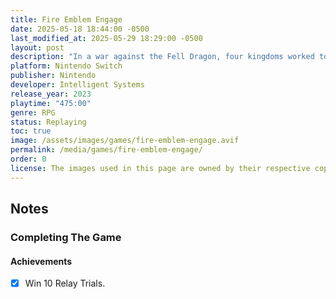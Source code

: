 ```yaml
---
title: Fire Emblem Engage
date: 2025-05-18 18:44:00 -0500
last_modified_at: 2025-05-29 18:29:00 -0500
layout: post
description: "In a war against the Fell Dragon, four kingdoms worked together with heroes from other worlds to seal away this great evil. One-thousand years later, this seal has weakened and the Fell Dragon is about to reawaken. As a Divine Dragon, use rich strategies and robust customization to meet your destiny—to collect Emblem Rings and bring peace back to the Continent of Elyos. Summon valiant heroes like Marth and Celica with the power of Emblem Rings and add their power to yours in this brand-new Fire Emblem story. Aside from merging appearances, Engaging lets you inherit weapons, skills, and more from these battle-tested legends. The turn-based, tactical battle system returns with a fresh cast of characters you can customize and Engage to carefully craft your strategy."
platform: Nintendo Switch
publisher: Nintendo
developer: Intelligent Systems
release_year: 2023
playtime: "475:00"
genre: RPG
status: Replaying
toc: true
image: /assets/images/games/fire-emblem-engage.avif
permalink: /media/games/fire-emblem-engage/
order: 0
license: The images used in this page are owned by their respective copyright owners. All rights reserved.
---
```


## Notes

### Completing The Game

#### Achievements

- [x] Win 10 Relay Trials.